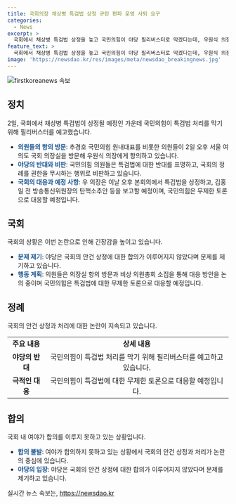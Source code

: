 ```yaml
---
title: 국회의장 채상병 특검법 상정 규탄 편파 운영 사퇴 요구
categories:
  - News
excerpt: >
  국회에서 채상병 특검법 상정을 놓고 국민의힘이 야당 필리버스터로 막겠다는데, 우원식 의장의 사퇴를 촉구하고 있다. 의원들은 국회 운영 방침을 놓고 여야 갈등을 지적하며, 국민의힘은 특검법 처리를 막기 위한 무제한 토론을 예고했다. 이에 우의장을 향한 항의 방문과 구호가 이어졌고, 비상 의원총회를 소집해 대응 방안을 논의 중이라고 전해졌다. 민주당은 특검법을 처리하기로 했으며, 국회 내 여야 합의가 이뤄지지 못한 상황이다.
feature_text: >
  국회에서 채상병 특검법 상정을 놓고 국민의힘이 야당 필리버스터로 막겠다는데, 우원식 의장의 사퇴를 촉구하고 있다. 의원들은 국회 운영 방침을 놓고 여야 갈등을 지적하며, 국민의힘은 특검법 처리를 막기 위한 무제한 토론을 예고했다. 이에 우의장을 향한 항의 방문과 구호가 이어졌고, 비상 의원총회를 소집해 대응 방안을 논의 중이라고 전해졌다. 민주당은 특검법을 처리하기로 했으며, 국회 내 여야 합의가 이뤄지지 못한 상황이다.
image: 'https://newsdao.kr/res/images/meta/newsdao_breakingnews.jpg'
---
```


<p><img src="https://newsdao.kr/res/images/meta/newsdao_breakingnews.jpg" alt="firstkoreanews 속보" /></p>

<h2 data-ke-size="size26">정치</h2>

<p data-ke-size="size16">2일, 국회에서 채상병 특검법이 상정될 예정인 가운데 국민의힘이 특검법 처리를 막기 위해 필리버스터를 예고했습니다.</p>

<ul>
<li><b><span style="color: #1a5490;">의원들의 항의 방문</span></b>: 추경호 국민의힘 원내대표를 비롯한 의원들이 2일 오후 서울 여의도 국회 의장실을 방문해 우원식 의장에게 항의하고 있습니다.</li>
<li><b><span style="color: #1a5490;">야당의 반대와 비판</span></b>: 국민의힘 의원들은 특검법에 대한 반대를 표명하고, 국회의 정례를 권한을 무시하는 행위로 비판하고 있습니다.</li>
<li><b><span style="color: #1a5490;">국회의 대응과 예정 사항</span></b>: 우 의장은 이날 오후 본회의에서 특검법을 상정하고, 김홍일 전 방송통신위원장의 탄핵소추안 등을 보고할 예정이며, 국민의힘은 무제한 토론으로 대응할 예정입니다.</li>
</ul>

<h2 data-ke-size="size26">국회</h2>

<p data-ke-size="size16">국회의 상황은 이번 논란으로 인해 긴장감을 높이고 있습니다.</p>

<ul>
<li><b><span style="color: #1a5490;">문제 제기</span></b>: 야당은 국회의 안건 상정에 대한 합의가 이루어지지 않았다며 문제를 제기하고 있습니다.</li>
<li><b><span style="color: #1a5490;">행동 계획</span></b>: 의원들은 의장실 항의 방문과 비상 의원총회 소집을 통해 대응 방안을 논의 중이며 국민의힘은 특검법에 대한 무제한 토론으로 대응할 예정입니다.</li>
</ul>

<h2 data-ke-size="size26">정례</h2>

<p data-ke-size="size16">국회의 안건 상정과 처리에 대한 논란이 지속되고 있습니다.</p>

<table>
<tr>
<td style="text-align: center; height: 17px;"><b>주요 내용</b></td>
<td style="text-align: center; height: 17px;"><b>상세 내용</b></td>
</tr>
<tr>
<td style="text-align: center; height: 17px;"><b>야당의 반대</b></td>
<td style="text-align: center; height: 17px;">국민의힘이 특검법 처리를 막기 위해 필리버스터를 예고하고 있습니다.</td>
</tr>
<tr>
<td style="text-align: center; height: 17px;"><b>극적인 대응</b></td>
<td style="text-align: center; height: 17px;">국민의힘이 특검법에 대한 무제한 토론으로 대응할 예정입니다.</td>
</tr>
</table>

<h2 data-ke-size="size26">합의</h2>

<p data-ke-size="size16">국회 내 여야가 합의를 이루지 못하고 있는 상황입니다.</p>

<ul>
<li><b><span style="color: #1a5490;">합의 불발</span></b>: 여야가 합의하지 못하고 있는 상황에서 국회의 안건 상정과 처리가 논란의 중심에 있습니다.</li>
<li><b><span style="color: #1a5490;">야당의 입장</span></b>: 야당은 국회의 안건 상정에 대한 합의가 이루어지지 않았다며 문제를 제기하고 있습니다.</li>
</ul>
실시간 뉴스 속보는, <a href="https://newsdao.kr" rel="dofollow">https://newsdao.kr</a>


